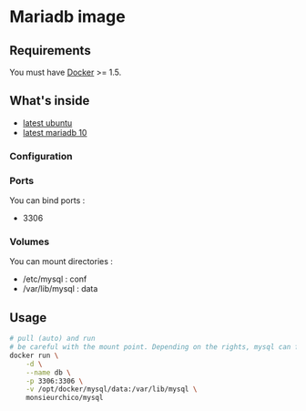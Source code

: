 # Mariadb image

## Requirements

You must have [Docker](https://www.docker.com/) >= 1.5.

## What's inside

* [latest ubuntu](https://github.com/dockerfile/ubuntu)
* [latest mariadb 10](https://downloads.mariadb.org/)

### Configuration

### Ports

You can bind ports :

* 3306

### Volumes

You can mount directories :

* /etc/mysql : conf
* /var/lib/mysql : data

## Usage

```bash
# pull (auto) and run
# be careful with the mount point. Depending on the rights, mysql can fail at startup
docker run \
    -d \
    --name db \
    -p 3306:3306 \
    -v /opt/docker/mysql/data:/var/lib/mysql \
    monsieurchico/mysql
```
